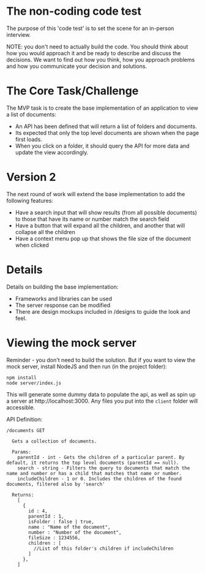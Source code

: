 # The non-coding code test

The purpose of this 'code test' is to set the scene for an in-person interview.

NOTE: you don't need to actually build the code. You should think about how you would approach it and be ready to describe and discuss the decisions. We want to find out how you think, how you approach problems and how you communicate your decision and solutions.

# The Core Task/Challenge

The MVP task is to create the base implementation of an application to view a list of documents:

  - An API has been defined that will return a list of folders and documents. 
  - Its expected that only the top level documents are shown when the page first loads.
  - When you click on a folder, it should query the API for more data and update the view accordingly.

# Version 2

The next round of work will extend the base implementation to add the following features:

  - Have a search input that will show results (from all possible documents) to those that have its name or number match the search field
  - Have a button that will expand all the children, and another that will collapse all the children
  - Have a context menu pop up that shows the file size of the document when clicked

# Details

Details on building the base implementation:

  - Frameworks and libraries can be used
  - The server response can be modified
  - There are design mockups included in /designs to guide the look and feel.

# Viewing the mock server

Reminder - you don't need to build the solution. But if you want to view the mock server, install NodeJS and then run (in the project folder):

```
npm install
node server/index.js
```
This will generate some dummy data to populate the api, as well as spin up a server at http://localhost:3000. Any files you put into the `client` folder will accessible.

API Definition:
```
/documents GET

  Gets a collection of documents.

  Params:
    parentId - int - Gets the children of a particular parent. By default, it returns the top level documents (parentId == null).
    search - string - Filters the query to documents that match the name and number or has a child that matches that name or number.
    includeChildren - 1 or 0. Includes the children of the found documents, filtered also by 'search'

  Returns:
    [
      {
        id : 4,
        parentId : 1,
        isFolder : false | true,
        name : "Name of the document",
        number : "Number of the document",
        fileSize : 1234556,
        children : [
          //List of this folder's children if includeChildren
        ]
      },
    ]
```